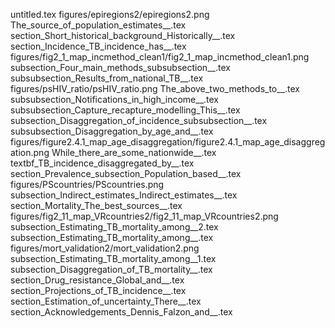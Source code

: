 untitled.tex
figures/epiregions2/epiregions2.png
The_source_of_population_estimates__.tex
section_Short_historical_background_Historically__.tex
section_Incidence_TB_incidence_has__.tex
figures/fig2_1_map_incmethod_clean1/fig2_1_map_incmethod_clean1.png
subsection_Four_main_methods_subsubsection__.tex
subsubsection_Results_from_national_TB__.tex
figures/psHIV_ratio/psHIV_ratio.png
The_above_two_methods_to__.tex
subsubsection_Notifications_in_high_income__.tex
subsubsection_Capture_recapture_modelling_This__.tex
subsection_Disaggregation_of_incidence_subsubsection__.tex
subsubsection_Disaggregation_by_age_and__.tex
figures/figure2.4.1_map_age_disaggregation/figure2.4.1_map_age_disaggregation.png
While_there_are_some_nationwide__.tex
textbf_TB_incidence_disaggregated_by__.tex
section_Prevalence_subsection_Population_based__.tex
figures/PScountries/PScountries.png
subsection_Indirect_estimates_Indirect_estimates__.tex
section_Mortality_The_best_sources__.tex
figures/fig2_11_map_VRcountries2/fig2_11_map_VRcountries2.png
subsection_Estimating_TB_mortality_among__2.tex
subsection_Estimating_TB_mortality_among__.tex
figures/mort_validation2/mort_validation2.png
subsection_Estimating_TB_mortality_among__1.tex
subsection_Disaggregation_of_TB_mortality__.tex
section_Drug_resistance_Global_and__.tex
section_Projections_of_TB_incidence__.tex
section_Estimation_of_uncertainty_There__.tex
section_Acknowledgements_Dennis_Falzon_and__.tex
